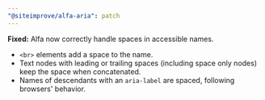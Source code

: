 ```yaml
---
"@siteimprove/alfa-aria": patch
---
```


**Fixed:** Alfa now correctly handle spaces in accessible names. 

* `<br>` elements add a space to the name.
* Text nodes with leading or trailing spaces (including space only nodes) keep the space when concatenated.
* Names of descendants with an `aria-label` are spaced, following browsers' behavior.
